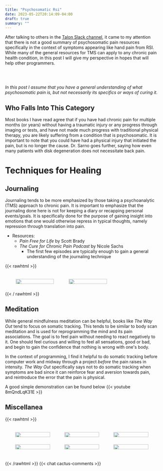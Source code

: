 ```yaml
---
title: "Psychosomatic Rsi"
date: 2023-05-22T20:14:09-04:00
draft: true
summary: ""
---
```


After talking to others in the [Talon Slack channel](https://talonvoice.com/chat), it came to my attention that there is not a good summary of psychosomatic pain resources specifically in the context of symptoms appearing like hand pain from RSI. While many of the general resources for TMS can apply to any chronic pain health condition, in this post I will give my perspective in hopes that will help other programmers.

<br>
<br>

_In this post I assume that you have a general understanding of what psychosomatic pain is, but not necessarily its specifics or ways of curing it._

## Who Falls Into This Category

Most books I have read agree that if you have had chronic pain for multiple months (or years) without having a traumatic injury or any progress through imaging or tests, and have not made much progress with traditional physical therapy, you are likely suffering from a condition that is psychosomatic. It is important to note that you could have had a physical injury that initiated the pain, but is no longer the cause. Dr. Sarno goes further, saying how even many patients with disk degeneration does not necessitate back pain.

# Techniques for Healing

## Journaling

Journaling tends to be more emphasized by those taking a psychoanalytic (TMS) approach to chronic pain. It is important to emphasize that the journaling done here is not for keeping a diary or recapping personal events/goals. It is specifically done for the purpose of gaining insight into emotions that one would otherwise repress in typical thoughts, namely repression through translation into pain.

- Resources:
  - _Pain Free for Life_ by Scott Brady
  - _The Cure for Chronic Pain Podcast_ by Nicole Sachs
    - The first few episodes are typically enough to gain a general understanding of the journaling technique

{{< rawhtml >}}

 <div class="grid-container">        
    <div class="grid-item">
              <img src="https://www.hachettebookgroup.com/wp-content/uploads/2017/06/9781599951324.jpg?fit=448%2C675" .jpg alt="" class="center">
    </div>
    <div class="grid-item">
              <img src="https://th.bing.com/th/id/R.3d7a54fa45f4c5f6b640c7e028746e4f?rik=yxOWuDx5B5EeKg&pid=ImgRaw&r=0" alt="" class="center">
    </div> 
</div>
{{< / rawhtml >}}

## Meditation

While general mindfulness meditation can be helpful, books like _The Way Out_ tend to focus on somatic tracking. This tends to be similar to body scan meditation and is used for reprogramming the mind and its pain associations. The goal is to feel pain without needing to react negatively to it. One should feel curious and willing to feel all sensations, good or bad, and begin to gain the confidence that nothing is wrong with one's body.

In the context of programming, I find it helpful to do somatic tracking before computer work and midway through a project _before_ the pain raises in intensity. _The Way Out_ specifically says not to do somatic tracking when symptoms are bad since it can reinforce fear and aversion towards pain, and reintroduce the error that the pain is physical.

A good simple demonstration can be found below
{{< youtube 8mQndLqK31E >}}

## Miscellanea

{{< rawhtml >}}

<style>
    .center {
        display: block;
        margin-left: auto;
        margin-right: auto;
        width: 90%;
    }
    .grid-container {
        display: grid;
        grid-template-columns: auto auto auto;
        background-color: transparent;
        padding: 10px;
        }
        .grid-item {
        background-color: transparent;
        border: 0px solid rgba(255, 244, 244, 0.8);
        padding: 10px;
        font-size: 30px;
        text-align: center;
        
        }

        img {
        transition:transform 0.25s ease;
    }

    img:hover {
            -webkit-transform:scale(1.1); /* or some other value */
            transform:scale(1.1);
        }

</style>

 <div class="grid-container">
            <div class="grid-item">
              <img src="https://th.bing.com/th/id/OIP.ACbd9ANY5PmJj3Gtz1RgTAAAAA?pid=ImgDet&w=400&h=612&rs=1" .jpg alt="" class="center">
              </div>  
            <div class="grid-item">
              <img src="https://www.hachettebookgroup.com/wp-content/uploads/2017/06/9781599951324.jpg?fit=448%2C675" .jpg alt="" class="center">
              </div>
            <div class="grid-item">
              <img src="https://th.bing.com/th/id/OIP.N7kLD3ahRmwUM1G187g7cwAAAA?pid=ImgDet&rs=1" alt="" class="center">
              </div>
            <div class="grid-item">
              <img src="https://th.bing.com/th/id/R.3d7a54fa45f4c5f6b640c7e028746e4f?rik=yxOWuDx5B5EeKg&pid=ImgRaw&r=0" alt="" class="center">
              </div>  
              <div class="grid-item">
                  <img src="https://m.media-amazon.com/images/P/1495467953.01._SCLZZZZZZZ_SX500_.jpg" alt="" class="center">
              </div>  
              <div class="grid-item">
                  <img src="assets/images/harvest.jpg" alt="" class="center">
              </div>  
          </div>

{{< /rawhtml >}}
{{< chat cactus-comments >}}
